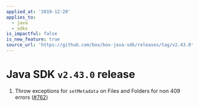 ```yaml
---
applied_at: '2019-12-20'
applies_to:
  - java
  - sdks
is_impactful: false
is_new_feature: true
source_url: 'https://github.com/box/box-java-sdk/releases/tag/v2.43.0'
---
```

# Java SDK `v2.43.0` release

1. Throw exceptions for `setMetadata` on Files and Folders for non 409 errors ([#762](https://github.com/box/box-java-sdk/pull/762))